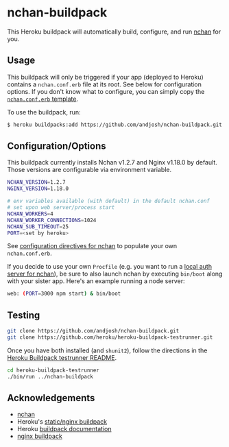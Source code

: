 # nchan-buildpack

This Heroku buildpack will automatically build, configure, and run [nchan][0] for you.

## Usage

This buildpack will only be triggered if your app (deployed to Heroku) contains a `nchan.conf.erb` file at its root. See below for configuration options. If you don't know what to configure, you can simply copy the [`nchan.conf.erb` template][6].

To use the buildpack, run:
~~~sh
$ heroku buildpacks:add https://github.com/andjosh/nchan-buildpack.git
~~~

## Configuration/Options

This buildpack currently installs Nchan v1.2.7 and Nginx v1.18.0 by default. Those versions are configurable via environment variable.

~~~sh
NCHAN_VERSION=1.2.7
NGINX_VERSION=1.18.0

# env variables available (with default) in the default nchan.conf
# set upon web server/process start
NCHAN_WORKERS=4
NCHAN_WORKER_CONNECTIONS=1024
NCHAN_SUB_TIMEOUT=25
PORT=<set by heroku>
~~~

See [configuration directives for nchan][5] to populate your own `nchan.conf.erb`.

If you decide to use your own `Procfile` (e.g. you want to run a [local auth server for nchan][7]), be sure to also launch nchan by executing `bin/boot` along with your sister app. Here's an example running a node server:

~~~sh
web: (PORT=3000 npm start) & bin/boot
~~~

## Testing

~~~sh
git clone https://github.com/andjosh/nchan-buildpack.git
git clone https://github.com/heroku/heroku-buildpack-testrunner.git
~~~

Once you have both installed (and `shunit2`), follow the directions in the [Heroku Buildpack testrunner README][4].

~~~sh
cd heroku-buildpack-testrunner
./bin/run ../nchan-buildpack
~~~

## Acknowledgements

- [nchan][0]
- Heroku's [static/nginx buildpack][1]
- Heroku [buildpack documentation][2]
- [nginx buildpack][3]

[0]: https://github.com/slact/nchan
[1]: https://github.com/heroku/heroku-buildpack-static
[2]: https://devcenter.heroku.com/articles/buildpack-api
[3]: https://github.com/ryandotsmith/nginx-buildpack
[4]: https://github.com/heroku/heroku-buildpack-testrunner
[5]: https://github.com/slact/nchan#configuration-directives
[6]: https://github.com/andjosh/nchan-buildpack/blob/master/scripts/config/templates/nchan.conf.erb
[7]: https://github.com/slact/nchan#securing-channels
